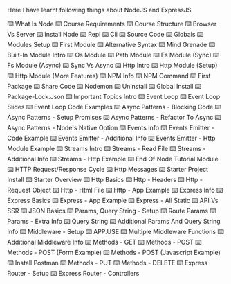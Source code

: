 Here I have learnt following things about NodeJS and ExpressJS

⌨️ What Is Node 
⌨️ Course Requirements 
⌨️ Course Structure 
⌨️ Browser Vs Server 
⌨️ Install Node 
⌨️ Repl 
⌨️ Cli 
⌨️ Source Code 
⌨️ Globals 
⌨️ Modules Setup 
⌨️ First Module 
⌨️ Alternative Syntax 
⌨️ Mind Grenade 
⌨️ Built-In Module Intro 
⌨️ Os Module 
⌨️ Path Module
⌨️ Fs Module (Sync)
⌨️ Fs Module (Async)
⌨️ Sync Vs Async
⌨️ Http Intro
⌨️ Http Module (Setup)
⌨️ Http Module (More Features)
⌨️ NPM Info
⌨️ NPM Command
⌨️ First Package
⌨️ Share Code
⌨️ Nodemon
⌨️ Uninstall
⌨️ Global Install
⌨️ Package-Lock.Json
⌨️ Important Topics Intro
⌨️ Event Loop
⌨️ Event Loop Slides
⌨️ Event Loop Code Examples
⌨️ Async Patterns - Blocking Code
⌨️ Async Patterns - Setup Promises
⌨️ Async Patterns - Refactor To Async
⌨️ Async Patterns - Node's Native Option
⌨️ Events Info
⌨️ Events Emitter - Code Example
⌨️ Events Emitter - Additional Info
⌨️ Events Emitter - Http Module Example
⌨️ Streams Intro
⌨️ Streams - Read File
⌨️ Streams - Additional Info
⌨️ Streams - Http Example
⌨️ End Of Node Tutorial Module
⌨️ HTTP Request/Response Cycle
⌨️ Http Messages
⌨️ Starter Project Install
⌨️ Starter Overview
⌨️ Http Basics
⌨️ Http - Headers
⌨️ Http - Request Object
⌨️ Http - Html File
⌨️ Http - App Example
⌨️ Express Info
⌨️ Express Basics
⌨️ Express - App Example
⌨️ Express - All Static
⌨️ API Vs SSR
⌨️ JSON Basics
⌨️ Params, Query String - Setup
⌨️ Route Params
⌨️ Params - Extra Info
⌨️ Query String
⌨️ Additional Params And Query String Info
⌨️ Middleware - Setup
⌨️ APP.USE
⌨️ Multiple Middleware Functions
⌨️ Additional Middleware Info
⌨️ Methods - GET
⌨️ Methods - POST
⌨️ Methods - POST (Form Example)
⌨️ Methods - POST (Javascript Example)
⌨️ Install Postman
⌨️ Methods - PUT
⌨️ Methods - DELETE
⌨️ Express Router - Setup
⌨️ Express Router - Controllers